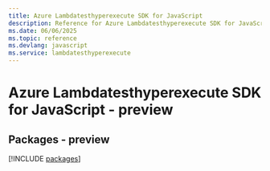 ```yaml
---
title: Azure Lambdatesthyperexecute SDK for JavaScript
description: Reference for Azure Lambdatesthyperexecute SDK for JavaScript
ms.date: 06/06/2025
ms.topic: reference
ms.devlang: javascript
ms.service: lambdatesthyperexecute
---
```

# Azure Lambdatesthyperexecute SDK for JavaScript - preview
## Packages - preview
[!INCLUDE [packages](lambdatesthyperexecute-index.md)]